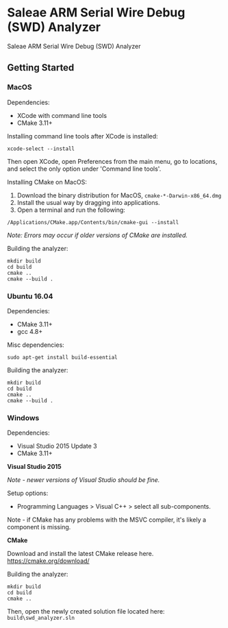 # Saleae ARM Serial Wire Debug (SWD) Analyzer

Saleae ARM Serial Wire Debug (SWD) Analyzer

## Getting Started

### MacOS

Dependencies:
- XCode with command line tools
- CMake 3.11+

Installing command line tools after XCode is installed:
```
xcode-select --install
```

Then open XCode, open Preferences from the main menu, go to locations, and select the only option under 'Command line tools'.

Installing CMake on MacOS:

1. Download the binary distribution for MacOS, `cmake-*-Darwin-x86_64.dmg`
2. Install the usual way by dragging into applications.
3. Open a terminal and run the following:
```
/Applications/CMake.app/Contents/bin/cmake-gui --install
```
*Note: Errors may occur if older versions of CMake are installed.*

Building the analyzer:
```
mkdir build
cd build
cmake ..
cmake --build .
```

### Ubuntu 16.04

Dependencies:
- CMake 3.11+
- gcc 4.8+

Misc dependencies:

```
sudo apt-get install build-essential
```

Building the analyzer:
```
mkdir build
cd build
cmake ..
cmake --build .
```

### Windows

Dependencies:
- Visual Studio 2015 Update 3
- CMake 3.11+

**Visual Studio 2015**

*Note - newer versions of Visual Studio should be fine.*

Setup options:
- Programming Languages > Visual C++ > select all sub-components.

Note - if CMake has any problems with the MSVC compiler, it's likely a component is missing.

**CMake**

Download and install the latest CMake release here.
https://cmake.org/download/

Building the analyzer:
```
mkdir build
cd build
cmake ..
```

Then, open the newly created solution file located here: `build\swd_analyzer.sln`
